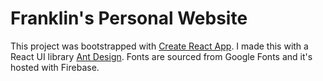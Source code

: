 # Franklin's Personal Website

This project was bootstrapped with [Create React App](https://github.com/facebook/create-react-app).
I made this with a React UI library [Ant Design](https://ant.design/). Fonts are sourced from Google Fonts and it's hosted with Firebase. 